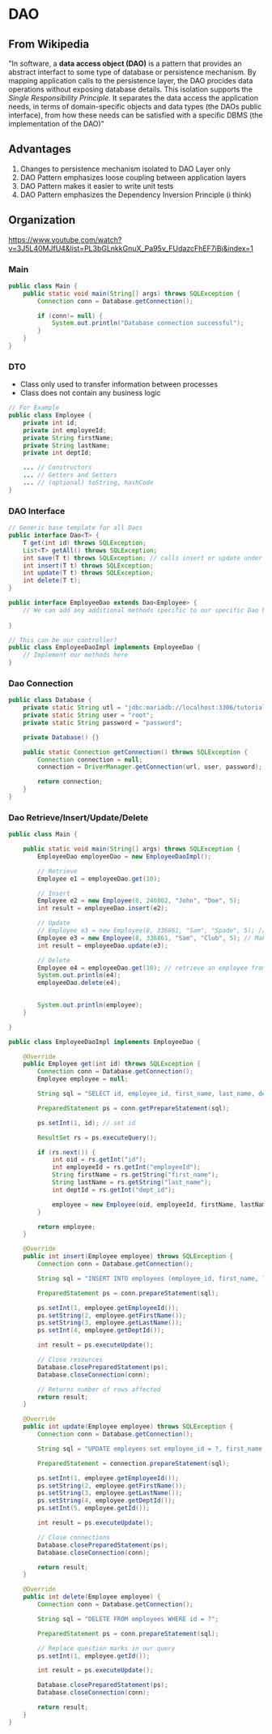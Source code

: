 # DAO

From Wikipedia
--------------

"In software, a **data access object (DAO)** is a pattern that provides an
abstract interfact to some type of database or persistence mechanism.
By mapping application calls to the persistence layer, the DAO procides data
operations without exposing database details. This isolation supports the
*Single Responsibility Principle*. It separates the data access the application
needs, in terms of domain-specific objects and data types (the DAOs public
interface), from how these needs can be satisfied with a specific DBMS (the
implementation of the DAO)"


Advantages
----------

1. Changes to persistence mechanism isolated to DAO Layer only
1. DAO Pattern emphasizes loose coupling between application layers
1. DAO Pattern makes it easier to write unit tests
1. DAO Pattern emphasizes the Dependency Inversion Principle (i think)


Organization
------------

<https://www.youtube.com/watch?v=3J5L40MJfU4&list=PL3bGLnkkGnuX_Pa95v_FUdazcFhEF7iBi&index=1>

### Main

```java
public class Main {
    public static void main(String[] args) throws SQLException {
        Connection conn = Database.getConnection();

        if (conn!= null) {
            System.out.println("Database connection successful");
        }
    }
}
```


### DTO

* Class only used to transfer information between processes
* Class does not contain any business logic

```java
// For Example
public class Employee {
    private int id;
    private int employeeId;
    private String firstName;
    private String lastName;
    private int deptId;

    ... // Constructors
    ... // Getters and Setters
    ... // (optional) toString, hashCode
}
```


### DAO Interface

```java
// Generic base template for all Daos
public interface Dao<T> {
    T get(int id) throws SQLException;
    List<T> getAll() throws SQLException;
    int save(T t) throws SQLException; // calls insert or update under the hood
    int insert(T t) throws SQLException;
    int update(T t) throws SQLException;
    int delete(T t);
}
```

```java
public interface EmployeeDao extends Dao<Employee> {
    // We can add any additional methods specific to our specific Dao here
    
}
```

```java
// This can be our controller?
public class EmployeeDaoImpl implements EmployeeDao {
    // Implement our methods here
}
```


### Dao Connection

```java
public class Database {
    private static String utl = "jdbc:mariadb://localhost:3306/tutorial";
    private static String user = "root";
    private static String password = "password";

    private Database() {}

    public static Connection getConnection() throws SQLException {
        Connection connection = null;
        connection = DriverManager.getConnection(url, user, password);

        return connection;
    }
}
```


### Dao Retrieve/Insert/Update/Delete

```java
public class Main {

    public static void main(String[] args) throws SQLException {
        EmployeeDao employeeDao = new EmployeeDaoImpl();

        // Retrieve
        Employee e1 = employeeDao.get(10);

        // Insert
        Employee e2 = new Employee(0, 246802, "John", "Doe", 5);
        int result = employeeDao.insert(e2);

        // Update
        // Employee e3 = new Employee(8, 336861, "Sam", "Spade", 5); // employee already in database
        Employee e3 = new Employee(8, 336861, "Sam", "Club", 5); // Make changes here
        int result = employeeDao.update(e3);

        // Delete
        Employee e4 = employeeDao.get(10); // retrieve an employee from database
        System.out.println(e4);
        employeeDao.delete(e4);

        
        System.out.println(employee);
    }

}

public class EmployeeDaoImpl implements EmployeeDao {

    @Override
    public Employee get(int id) throws SQLException {
        Connection conn = Database.getConnection();
        Employee employee = null;

        String sql = "SELECT id, employee_id, first_name, last_name, dept_id FROM employees WHERE id = ?";

        PreparedStatement ps = conn.getPrepareStatement(sql);

        ps.setInt(1, id); // set id

        ResultSet rs = ps.executeQuery();

        if (rs.next()) {
            int oid = rs.getInt("id");
            int employeeId = rs.getInt("employeeId");
            String firstName = rs.getString("first_name");
            String lastName = rs.getString("last_name");
            int deptId = rs.getInt("dept_id");

            employee = new Employee(oid, employeeId, firstName, lastName, deptId);
        }

        return employee;
    }

    @Override
    public int insert(Employee employee) throws SQLException {
        Connection conn = Database.getConnection();

        String sql = "INSERT INTO employees (employee_id, first_name, last_name, dept_id) VALUES (?, ?, ?, ?)";

        PreparedStatement ps = conn.prepareStatement(sql);

        ps.setInt(1, employee.getEmployeeId());
        ps.setString(2, employee.getFirstName());
        ps.setString(3, employee.getLastName());
        ps.setInt(4, employee.getDeptId());

        int result = ps.executeUpdate();

        // Close resources
        Database.closePreparedStatement(ps);
        Database.closeConnection(conn);

        // Returns number of rows affected
        return result;
    }

    @Override
    public int update(Employee employee) throws SQLException {
        Connection conn = Database.getConnection();

        String sql = "UPDATE employees set employee_id = ?, first_name = ?, lst_name = ?, dept_id = ? where id = ?";

        PreparedStatement = connection.prepareStatement(sql);

        ps.setInt(1, employee.getEmployeeId());
        ps.setString(2, employee.getFirstName());
        ps.setString(3, employee.getLastName());
        ps.setString(4, employee.getDeptId());
        ps.setInt(5, employee.getId());

        int result = ps.executeUpdate();

        // Close connections
        Database.closePreparedStatement(ps);
        Database.closeConnection(conn);

        return result;
    }

    @Override
    public int delete(Employee employee) {
        Connection conn = Database.getConnection();

        String sql = "DELETE FROM employees WHERE id = ?";

        PreparedStatement ps = conn.prepareStatement(sql);

        // Replace question marks in our query
        ps.setInt(1, employee.getId());

        int result = ps.executeUpdate();

        Database.closePreparedStatement(ps);
        Database.closeConnection(conn);

        return result;
    }
}
```
